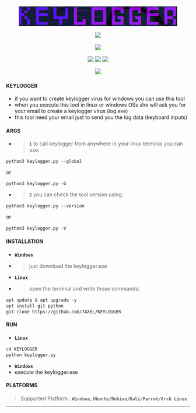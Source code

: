 <!-- DOSMAX -->
<p align='center'>
  <img src="https://github.com/7AXEL/KEYLOGGER/blob/main/logo.png"></img>
</p>
<p align='center'>
    <img src="https://img.shields.io/badge/KEYLOGGER-bg?style=for-the-badge;"></img>
</p>
<p align="center">
  <img src="https://img.shields.io/badge/VIRUS v1.0-orange?style=for-the-badge;"></img>
</p>
<p align='center'>
  <img src="https://img.shields.io/badge/Author-A.X.E.L-red?style=flat-square;"></img>
  <img src="https://img.shields.io/badge/Open Source-Yes-magenta?style=flat-square;"></img>
  <img src="https://img.shields.io/badge/Written In-PYTHON-cyan?style=flat-square;"></img>
</p>
<p align='center'>
    <img src="https://img.shields.io/badge/DISCLAIMER-purple?style=for-the-badge;"></img>

#### KEYLOGGER
- if you want to create keylogger virus for windows you can use this tool
- when you execute this tool in linux or windows OSs she will ask you for your email to create a keylogger virus (log.exe)
- this tool need your email just to send you the log data (keyboard inputs)
#### ARGS
- > **`1`** to call keylogger from anywhere in your linux terminal you can use:
```
python3 keylogger.py --global
```
or
```
python3 keylogger.py -G
```
- > **`2`** you can check the tool version using:
```
python3 keylogger.py --version
```
or
```
python3 keylogger.py -V
```
#### INSTALLATION
- **`Windows`**
- > just download the keylogger.exe
- **`Linux`**
- > open the terminal and write those commands:
```
apt update & apt upgrade -y
apt install git python
git clone https://github.com/7AXEL/KEYLOGGER
```
#### RUN
- **`Linux`**
```
cd KEYLOGGER
python keylogger.py
```
- **`Windows`**
- execute the keylogger.exe
#### PLATFORMS
> Supported Platform : **`Windows`**, **`Ubuntu/Debian/Kali/Parrot/Arch Linux`**<br>
<hr>
